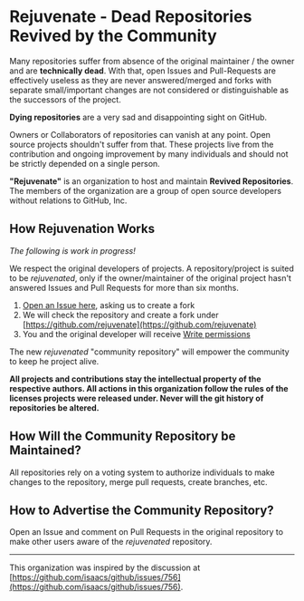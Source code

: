 # Rejuvenate - Dead Repositories Revived by the Community

Many repositories suffer from absence of the original maintainer / the owner and are **technically dead**.
With that, open Issues and Pull-Requests are effectively useless as they are never answered/merged and forks with separate small/important changes are not considered or distinguishable as the successors of the project.

**Dying repositories** are a very sad and disappointing sight on GitHub.

Owners or Collaborators of repositories can vanish at any point.
Open source projects shouldn't suffer from that.
These projects live from the contribution and ongoing improvement by many individuals and should not be strictly depended on a single person.

**"Rejuvenate"** is an organization to host and maintain **Revived Repositories**. The members of the organization are a group of open source developers without relations to GitHub, Inc.

## How Rejuvenation Works

*The following is work in progress!*

We respect the original developers of projects.
A repository/project is suited to be *rejuvenated*, only if the owner/maintainer of the original project hasn't answered Issues and Pull Requests for more than six months.

1. [Open an Issue here](https://github.com/rejuvenate/rejuvenate/issues), asking us to create a fork
2. We will check the repository and create a fork under [https://github.com/rejuvenate](https://github.com/rejuvenate)
3. You and the original developer will receive [Write permissions](https://help.github.com/articles/repository-permission-levels-for-an-organization)

The new *rejuvenated* "community repository" will empower the community to keep he project alive.

**All projects and contributions stay the intellectual property of the respective authors.
All actions in this organization follow the rules of the licenses projects were released under.
Never will the git history of repositories be altered.**

## How Will the Community Repository be Maintained?

All repositories rely on a voting system to authorize individuals to make changes to the repository, merge pull requests, create branches, etc.

## How to Advertise the Community Repository?

Open an Issue and comment on Pull Requests in the original repository to make other users aware of the *rejuvenated* repository.

----

This organization was inspired by the discussion at [https://github.com/isaacs/github/issues/756](https://github.com/isaacs/github/issues/756).
